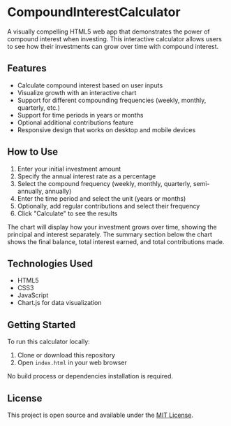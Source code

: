 # CompoundInterestCalculator

A visually compelling HTML5 web app that demonstrates the power of compound interest when investing. This interactive calculator allows users to see how their investments can grow over time with compound interest.

## Features

- Calculate compound interest based on user inputs
- Visualize growth with an interactive chart
- Support for different compounding frequencies (weekly, monthly, quarterly, etc.)
- Support for time periods in years or months
- Optional additional contributions feature
- Responsive design that works on desktop and mobile devices

## How to Use

1. Enter your initial investment amount
2. Specify the annual interest rate as a percentage
3. Select the compound frequency (weekly, monthly, quarterly, semi-annually, annually)
4. Enter the time period and select the unit (years or months)
5. Optionally, add regular contributions and select their frequency
6. Click "Calculate" to see the results

The chart will display how your investment grows over time, showing the principal and interest separately. The summary section below the chart shows the final balance, total interest earned, and total contributions made.

## Technologies Used

- HTML5
- CSS3
- JavaScript
- Chart.js for data visualization

## Getting Started

To run this calculator locally:

1. Clone or download this repository
2. Open `index.html` in your web browser

No build process or dependencies installation is required.

## License

This project is open source and available under the [MIT License](LICENSE). 